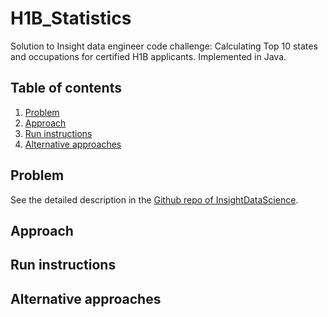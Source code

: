 # H1B_Statistics
Solution to Insight data engineer code challenge: Calculating Top 10 states and occupations for certified H1B applicants. Implemented in Java.

## Table of contents
1. [Problem](README.md##Problem)
2. [Approach](README.md##Approach)
3. [Run instructions](README.md##Run-instructions)
4. [Alternative approaches](README.md##Alternative-approaches)

## Problem

See the detailed description in the [Github repo of InsightDataScience](https://github.com/InsightDataScience/h1b_statistics).

## Approach

## Run instructions

## Alternative approaches
